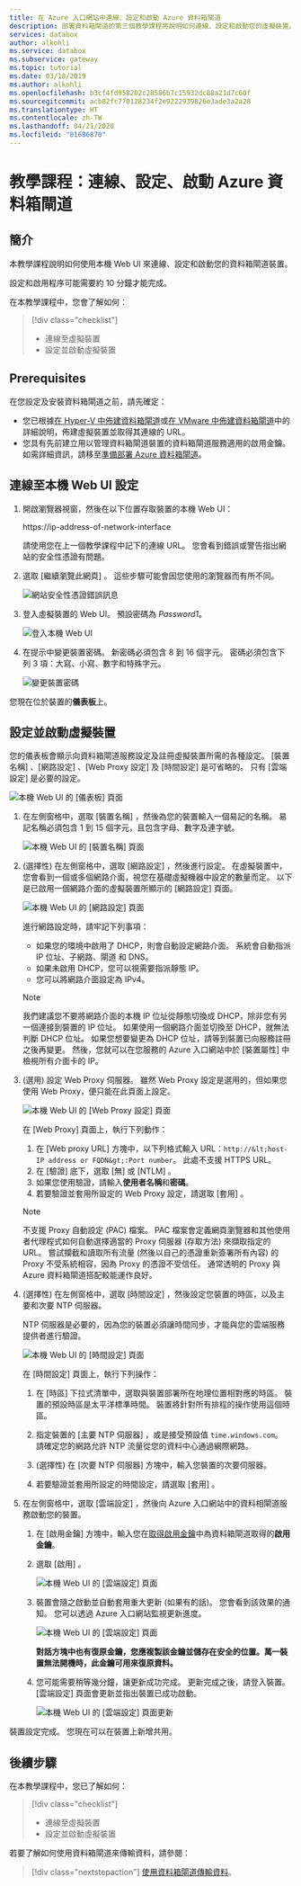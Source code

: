 ```yaml
---
title: 在 Azure 入口網站中連線、設定和啟動 Azure 資料箱閘道
description: 部署資料箱閘道的第三個教學課程將說明如何連線、設定和啟動您的虛擬裝置。
services: databox
author: alkohli
ms.service: databox
ms.subservice: gateway
ms.topic: tutorial
ms.date: 03/18/2019
ms.author: alkohli
ms.openlocfilehash: b3cf4fd958202c28586b7c15932dc88a21d7c60f
ms.sourcegitcommit: acb82fc770128234f2e9222939826e3ade3a2a28
ms.translationtype: HT
ms.contentlocale: zh-TW
ms.lasthandoff: 04/21/2020
ms.locfileid: "81686870"
---
```

# <a name="tutorial-connect-set-up-activate-azure-data-box-gateway"></a>教學課程：連線、設定、啟動 Azure 資料箱閘道

## <a name="introduction"></a>簡介

本教學課程說明如何使用本機 Web UI 來連線、設定和啟動您的資料箱閘道裝置。 

設定和啟用程序可能需要約 10 分鐘才能完成。 

在本教學課程中，您會了解如何：

> [!div class="checklist"]
> * 連線至虛擬裝置
> * 設定並啟動虛擬裝置

## <a name="prerequisites"></a>Prerequisites

在您設定及安裝資料箱閘道之前，請先確定：

* 您已根據[在 Hyper-V 中佈建資料箱閘道](data-box-gateway-deploy-provision-hyperv.md)或[在 VMware 中佈建資料箱閘道](data-box-gateway-deploy-provision-vmware.md)中的詳細說明，佈建虛擬裝置並取得其連線的 URL。
* 您具有先前建立用以管理資料箱閘道裝置的資料箱閘道服務適用的啟用金鑰。 如需詳細資訊，請移至[準備部署 Azure 資料箱閘道](data-box-gateway-deploy-prep.md)。


## <a name="connect-to-the-local-web-ui-setup"></a>連線至本機 Web UI 設定 

1. 開啟瀏覽器視窗，然後在以下位置存取裝置的本機 Web UI：
   
   https:\//ip-address-of-network-interface
   
   請使用您在上一個教學課程中記下的連線 URL。 您會看到錯誤或警告指出網站的安全性憑證有問題。

2. 選取 [繼續瀏覽此網頁]  。 這些步驟可能會因您使用的瀏覽器而有所不同。
   
    ![網站安全性憑證錯誤訊息](./media/data-box-gateway-deploy-connect-setup-activate/image2.png)

3. 登入虛擬裝置的 Web UI。 預設密碼為 *Password1*。 
   
    ![登入本機 Web UI](./media/data-box-gateway-deploy-connect-setup-activate/image3.png)

4. 在提示中變更裝置密碼。 新密碼必須包含 8 到 16 個字元。 密碼必須包含下列 3 項：大寫、小寫、數字和特殊字元。

    ![變更裝置密碼](./media/data-box-gateway-deploy-connect-setup-activate/image4.png)

您現在位於裝置的**儀表板**上。

## <a name="set-up-and-activate-the-virtual-device"></a>設定並啟動虛擬裝置
 
您的儀表板會顯示向資料箱閘道服務設定及註冊虛擬裝置所需的各種設定。 [裝置名稱]  、[網路設定]  、[Web Proxy 設定]  及 [時間設定]  是可省略的。 只有 [雲端設定]  是必要的設定。
   
![本機 Web UI 的 [儀表板] 頁面](./media/data-box-gateway-deploy-connect-setup-activate/image5.png)

1. 在左側窗格中，選取 [裝置名稱]  ，然後為您的裝置輸入一個易記的名稱。 易記名稱必須包含 1 到 15 個字元，且包含字母、數字及連字號。

    ![本機 Web UI 的 [裝置名稱] 頁面](./media/data-box-gateway-deploy-connect-setup-activate/image6.png)

2. (選擇性) 在左側窗格中，選取 [網路設定]  ，然後進行設定。 在虛擬裝置中，您會看到一個或多個網路介面，視您在基礎虛擬機器中設定的數量而定。 以下是已啟用一個網路介面的虛擬裝置所顯示的 [網路設定]  頁面。
    
    ![本機 Web UI 的 [網路設定] 頁面](./media/data-box-gateway-deploy-connect-setup-activate/image7.png)
   
    進行網路設定時，請牢記下列事項：

    - 如果您的環境中啟用了 DHCP，則會自動設定網路介面。 系統會自動指派 IP 位址、子網路、閘道 和 DNS。
    - 如果未啟用 DHCP，您可以視需要指派靜態 IP。
    - 您可以將網路介面設定為 IPv4。

     >[!NOTE] 
     > 我們建議您不要將網路介面的本機 IP 位址從靜態切換成 DHCP，除非您有另一個連接到裝置的 IP 位址。 如果使用一個網路介面並切換至 DHCP，就無法判斷 DHCP 位址。 如果您想要變更為 DHCP 位址，請等到裝置已向服務註冊之後再變更。 然後，您就可以在您服務的 Azure 入口網站中於 [裝置屬性]  中檢視所有介面卡的 IP。

3. (選用) 設定 Web Proxy 伺服器。 雖然 Web Proxy 設定是選用的，但如果您使用 Web Proxy，便只能在此頁面上設定。
   
   ![本機 Web UI 的 [Web Proxy 設定] 頁面](./media/data-box-gateway-deploy-connect-setup-activate/image8.png)
   
   在 [Web Proxy]  頁面上，執行下列動作：
   
   1. 在 [Web proxy URL]  方塊中，以下列格式輸入 URL：`http://&lt;host-IP address or FQDN&gt;:Port number`。 此處不支援 HTTPS URL。
   2. 在 [驗證]  底下，選取 [無]  或 [NTLM]  。
   3. 如果您使用驗證，請輸入**使用者名稱**和**密碼**。
   4. 若要驗證並套用所設定的 Web Proxy 設定，請選取 [套用]  。

   > [!NOTE]
   > 不支援 Proxy 自動設定 (PAC) 檔案。 PAC 檔案會定義網頁瀏覽器和其他使用者代理程式如何自動選擇適當的 Proxy 伺服器 (存取方法) 來擷取指定的 URL。
   > 嘗試攔截和讀取所有流量 (然後以自己的憑證重新簽署所有內容) 的 Proxy 不受系統相容，因為 Proxy 的憑證不受信任。
   > 通常透明的 Proxy 與 Azure 資料箱閘道搭配較能運作良好。

4. (選擇性) 在左側窗格中，選取 [時間設定]  ，然後設定您裝置的時區，以及主要和次要 NTP 伺服器。 

    NTP 伺服器是必要的，因為您的裝置必須讓時間同步，才能與您的雲端服務提供者進行驗證。
    
    ![本機 Web UI 的 [時間設定] 頁面](./media/data-box-gateway-deploy-connect-setup-activate/image9.png)
    
    在 [時間設定]  頁面上，執行下列操作：
    
    1. 在 [時區]  下拉式清單中，選取與裝置部署所在地理位置相對應的時區。
        裝置的預設時區是太平洋標準時間。 裝置將針對所有排程的操作使用這個時區。

    2. 指定裝置的 [主要 NTP 伺服器]  ，或是接受預設值 `time.windows.com`。   
        請確定您的網路允許 NTP 流量從您的資料中心通過網際網路。

    3. (選擇性) 在 [次要 NTP 伺服器]  方塊中，輸入您裝置的次要伺服器。

    4. 若要驗證並套用所設定的時間設定，請選取 [套用]  。

6. 在左側窗格中，選取 [雲端設定]  ，然後向 Azure 入口網站中的資料相閘道服務啟動您的裝置。
    
    1. 在 [啟用金鑰]  方塊中，輸入您在[取得啟用金鑰](data-box-gateway-deploy-prep.md#get-the-activation-key)中為資料箱閘道取得的**啟用金鑰**。

    2. 選取 [啟用]  。
       
         ![本機 Web UI 的 [雲端設定] 頁面](./media/data-box-gateway-deploy-connect-setup-activate/image10a.png)
    
    3. 裝置會隨之啟動並自動套用重大更新 (如果有的話)。 您會看到該效果的通知。 您可以透過 Azure 入口網站監視更新進度。

        ![本機 Web UI 的 [雲端設定] 頁面](./media/data-box-gateway-deploy-connect-setup-activate/image12.png)
        
        **對話方塊中也有復原金鑰，您應複製該金鑰並儲存在安全的位置。萬一裝置無法開機時，此金鑰可用來復原資料。**


    4. 您可能需要稍等幾分鐘，讓更新成功完成。 更新完成之後，請登入裝置。 [雲端設定]  頁面會更新並指出裝置已成功啟動。

        ![本機 Web UI 的 [雲端設定] 頁面更新](./media/data-box-gateway-deploy-connect-setup-activate/image13.png)

裝置設定完成。 您現在可以在裝置上新增共用。

## <a name="next-steps"></a>後續步驟

在本教學課程中，您已了解如何：

> [!div class="checklist"]
> * 連線至虛擬裝置
> * 設定並啟動虛擬裝置

若要了解如何使用資料箱閘道來傳輸資料，請參閱：

> [!div class="nextstepaction"]
> [使用資料箱閘道傳輸資料](./data-box-gateway-deploy-add-shares.md)。

